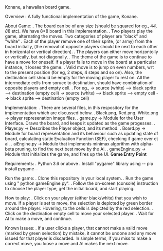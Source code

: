 Konane, a hawaiian board game.

Overview :  A fully functional implementation of the game, Konane. 

About Game: 
          . The board can be of any size (should be squared for eg., 4*4, 8*8 etc). We have 8*8 board in this implementation.
          . Two players play the game, alternating the moves. Two categories of player are "black" and "white"
          . Each of the player remove one of their sprite, (or army) from the board initially, (the removal of opposite players should be next  to each other in horizontal or vertical direction).
          . The players can either move horizontolly or vertically, but not diagonally.
          . The theme of the game is to continue to have a move for oneself. If a player fails to move in the board at a particular instance, it looses the game.
          . Valid move is to jump on even numbers, wrt to the present position (for eg, 2 steps, 4 steps and so on). Also, the destination cell should be empty for the moving player to rest on. All the intermediate cells from soruce to destination, should have combination of opposite players and empty cell.
          . For eg., 
              -> source (white) --> black sprite --> destination (empty cell)
              -> source (white) --> black sprite --> empty cell --> black sprite --> destination (empty cell)
              
Implementation: 
          . There are several files, in this respository for the implementation which are discussed below.
          . Black.png, Red.png, White.png -> player represenation image files.
          . game.py -> Module for the User Interface. Draws the board, and keeps it updated as the game progesses.
          . Player.py -> Describes the Player object, and its method.
          . Board.py -> Module for board representation and its behaviour such as updating state of board, calculating static Evaluation Function (SEF), checking if game over et al.
          . aiEngine.py -> Module that implements minimax algorithm with alpha-beta pruning, to find the next best move by the AI.
          . gameEngine.py -> Module that initializes the game, and fires up the UI. **Game Entry Point**
          

Requirements:
          . Python 3.6 or above
          . Install "pygame" library using  -- pip install pygame--

Run the game:
          . Clone this repository in your local system.
          . Run the game using " python gameEngine.py".
          . Follow the on-screen (console) instruction to choose the player type, get the initial board, and start playing.

How to play: 
          . Click on your player (either black/white) that you wish to move. If a player is set to move, the selection is depicted by green border around the player. Hovering, to the cells is depicted by the red selection.
          . Click on the destination empty cell to move your selected player.
          . Wait for AI to make a move, and continue.
          
Known Issues:
          . If a user clicks a player, that cannot make a valid move (marked by green selection) by mistake, it cannot be undone and any move issued for that player is discarded. In simple terms, if you miss to make a correct move, you loose a move and AI makes the next move.


          
              
              
